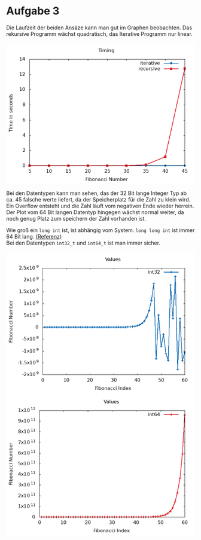 # Aufgabe 3
Die Laufzeit der beiden Ansäze kann man gut im Graphen beobachten. Das rekursive Programm wächst quadratisch, das Iterative Programm nur linear.

![](times.png)

Bei den Datentypen kann man sehen, das der 32 Bit lange Integer Typ ab ca. 45 falsche werte liefert, da der Speicherplatz für die Zahl zu klein wird. Ein Overflow entsteht und die Zahl läuft vom negativen Ende wieder herrein.  
Der Plot vom 64 Bit langen Datentyp hingegen wächst normal weiter, da noch genug Platz zum speichern der Zahl vorhanden ist.

Wie groß ein `long int` ist, ist abhängig vom System. `long long int` ist immer 64 Bit lang. [(Referenz)](https://en.cppreference.com/w/cpp/language/types)  
Bei den Datentypen `int32_t` und `int64_t` ist man immer sicher.

![](values_32.png)
![](values_64.png)
